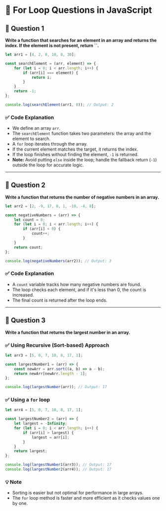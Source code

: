 # 🔁 For Loop Questions in JavaScript

## 📌 Question 1

**Write a function that searches for an element in an array and returns the index. If the element is not present, return **\`\`**.**

```javascript
let arr1 = [4, 2, 0, 10, 8, 30];

const searchElement = (arr, element) => {
    for (let i = 0; i < arr.length; i++) {
        if (arr[i] === element) {
            return i;
        }
    }
    return -1;
};

console.log(searchElement(arr1, 0)); // Output: 2
```

### ✅ Code Explanation

* We define an array `arr`.
* The `searchElement` function takes two parameters: the array and the element to search.
* A `for` loop iterates through the array.
* If the current element matches the target, it returns the index.
* If the loop finishes without finding the element, `-1` is returned.
* **Note:** Avoid putting `else` inside the loop; handle the fallback return (`-1`) outside the loop for accurate logic.

---

## 📌 Question 2

**Write a function that returns the number of negative numbers in an array.**

```javascript
let arr2 = [2, -9, 17, 0, 1, -10, -4, 8];

const negativeNumbers = (arr) => {
    let count = 0;
    for (let i = 0; i < arr.length; i++) {
        if (arr[i] < 0) {
            count++;
        }
    }
    return count;
};

console.log(negativeNumbers(arr2)); // Output: 3
```

### ✅ Code Explanation

* A `count` variable tracks how many negative numbers are found.
* The loop checks each element, and if it's less than 0, the count is increased.
* The final count is returned after the loop ends.

---

## 📌 Question 3

**Write a function that returns the largest number in an array.**

### ✅ Using Recursive (Sort-based) Approach

```javascript
let arr3 = [5, 0, 7, 10, 8, 17, 1];

const largestNumber1 = (arr) => {
    const newArr = arr.sort((a, b) => a - b);
    return newArr[newArr.length - 1];
};

console.log(largestNumber(arr)); // Output: 17
```

### ✅ Using a `for` loop

```javascript
let arr4 = [5, 0, 7, 10, 8, 17, 1];

const largestNumber2 = (arr) => {
    let largest = -Infinity;
    for (let i = 0; i < arr.length; i++) {
        if (arr[i] > largest) {
            largest = arr[i];
        }
    }
    return largest;
};

console.log(largestNumber1(arr3)); // Output: 17
console.log(largestNumber2(arr4)); // Output: 17
```

### 💡 Note

* Sorting is easier but not optimal for performance in large arrays.
* The `for` loop method is faster and more efficient as it checks values one by one.
